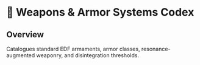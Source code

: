 # 🔫 Weapons & Armor Systems Codex

## Overview
Catalogues standard EDF armaments, armor classes, resonance-augmented weaponry, and disintegration thresholds.
